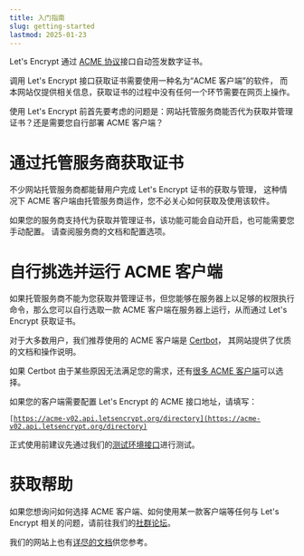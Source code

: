 ```yaml
---
title: 入门指南
slug: getting-started
lastmod: 2025-01-23
---
```


Let's Encrypt 通过 [ACME 协议](https://zh.wikipedia.org/zh-cn/%E8%87%AA%E5%8B%95%E6%86%91%E8%AD%89%E6%9B%B4%E6%96%B0%E7%92%B0%E5%A2%83)接口自动签发数字证书。

调用 Let's Encrypt 接口获取证书需要使用一种名为“ACME 客户端”的软件， 而本网站仅提供相关信息，获取证书的过程中没有任何一个环节需要在网页上操作。

使用 Let's Encrypt 前首先要考虑的问题是：网站托管服务商能否代为获取并管理证书？还是需要您自行部署 ACME 客户端？

# 通过托管服务商获取证书

不少网站托管服务商都能替用户完成 Let's Encrypt 证书的获取与管理， 这种情况下 ACME 客户端由托管服务商运作，您不必关心如何获取及使用该软件。

如果您的服务商支持代为获取并管理证书，该功能可能会自动开启，也可能需要您手动配置。 请查阅服务商的文档和配置选项。

# 自行挑选并运行 ACME 客户端

如果托管服务商不能为您获取并管理证书，但您能够在服务器上以足够的权限执行命令，那么您可以自行选取一款 ACME 客户端在服务器上运行，从而通过 Let's Encrypt 获取证书。

对于大多数用户，我们推荐使用的 ACME 客户端是 [Certbot](https://certbot.eff.org/)， 其网站提供了优质的文档和操作说明。

如果 Certbot 由于某些原因无法满足您的需求，还有[很多 ACME 客户端](/docs/client-options/)可以选择。

如果您的客户端需要配置 Let's Encrypt 的 ACME 接口地址，请填写：

<code>[https://acme-v02.api.letsencrypt.org/directory](https://acme-v02.api.letsencrypt.org/directory)</code>

正式使用前建议先通过我们的[测试环境接口](/docs/staging-environment/)进行测试。

# 获取帮助

如果您想询问如何选择 ACME 客户端、如何使用某一款客户端等任何与 Let's Encrypt 相关的问题，请前往我们的[社群论坛](https://community.letsencrypt.org/)。

我们的网站上也有[详尽的文档](/docs/)供您参考。
